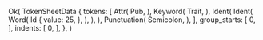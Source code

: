Ok(
    TokenSheetData {
        tokens: [
            Attr(
                Pub,
            ),
            Keyword(
                Trait,
            ),
            Ident(
                Ident(
                    Word(
                        Id {
                            value: 25,
                        },
                    ),
                ),
            ),
            Punctuation(
                Semicolon,
            ),
        ],
        group_starts: [
            0,
        ],
        indents: [
            0,
        ],
    },
)
